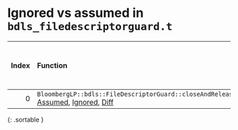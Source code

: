 # Ignored vs assumed in `bdls_filedescriptorguard.t`

<script src="../sorttable.js"></script>
|   Index | Function                                                                                                                            |   Difference in number of lines |   Function size difference in bytes |   Number of lines in assumed build | Number of bytes in assumed build   |   Number of lines in ignored build | Number of bytes in ignored build   |
|--------:|:------------------------------------------------------------------------------------------------------------------------------------|--------------------------------:|------------------------------------:|-----------------------------------:|:-----------------------------------|-----------------------------------:|:-----------------------------------|
|       0 | `BloombergLP::bdls::FileDescriptorGuard::closeAndRelease()` [Assumed](0.assume.s.txt), [Ignored](0.none.s.txt), [Diff](0.diff.html) |                               3 |                                   0 |                                 32 | 4,221,616                          |                                 32 | 4,221,632                          |
{: .sortable }
